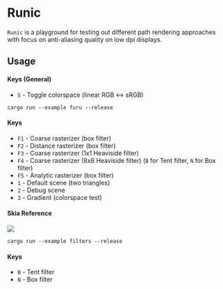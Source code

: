 # Runic

`Runic` is a playground for testing out different path rendering approaches with focus on anti-aliasing quality on low dpi displays.


## Usage

#### Keys (General)
- `S` - Toggle colorspace (linear RGB <-> sRGB)

```
cargo run --example furu --release
```
#### Keys
- `F1` - Coarse rasterizer (box filter)
- `F2` - Distance rasterizer (box filter)
- `F3` - Coarse rasterizer (1x1 Heaviside filter)
- `F4` - Coarse rasterizer (8x8 Heaviside filter) (`B` for Tent filter, `N` for Box filter)
- `F5` - Analytic rasterizer (box filter)
- `1` - Default scene (two triangles)
- `2` - Debug scene
- `3` - Gradient (colorspace test)

#### Skia Reference
<a href='https://fiddle.skia.org/c/25d2497967fe0301c9bf09d2bba22b16'><img src='https://fiddle.skia.org/i/25d2497967fe0301c9bf09d2bba22b16_raster.png'></a>

```
cargo run --example filters --release
```
#### Keys
- `B` - Tent filter
- `N` - Box filter

